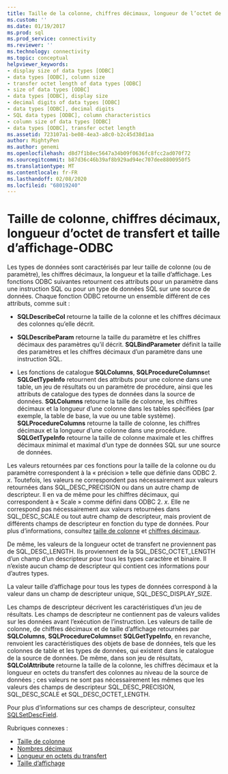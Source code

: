 ```yaml
---
title: Taille de la colonne, chiffres décimaux, longueur de l’octet de transfert, taille d’affichage | Microsoft Docs
ms.custom: ''
ms.date: 01/19/2017
ms.prod: sql
ms.prod_service: connectivity
ms.reviewer: ''
ms.technology: connectivity
ms.topic: conceptual
helpviewer_keywords:
- display size of data types [ODBC]
- data types [ODBC], column size
- transfer octet length of data types [ODBC]
- size of data types [ODBC]
- data types [ODBC], display size
- decimal digits of data types [ODBC]
- data types [ODBC], decimal digits
- SQL data types [ODBC], column characteristics
- column size of data types [ODBC]
- data types [ODBC], transfer octet length
ms.assetid: 723107a1-be08-4ea3-a8c0-b2c45d38d1aa
author: MightyPen
ms.author: genemi
ms.openlocfilehash: d8d7f1b8ec5647a34b09f0636fc8fcc2ad070f72
ms.sourcegitcommit: b87d36c46b39af8b929ad94ec707dee8800950f5
ms.translationtype: MT
ms.contentlocale: fr-FR
ms.lasthandoff: 02/08/2020
ms.locfileid: "68019240"
---
```

# <a name="column-size-decimal-digits-transfer-octet-length-and-display-size---odbc"></a>Taille de colonne, chiffres décimaux, longueur d’octet de transfert et taille d’affichage-ODBC
Les types de données sont caractérisés par leur taille de colonne (ou de paramètre), les chiffres décimaux, la longueur et la taille d’affichage. Les fonctions ODBC suivantes retournent ces attributs pour un paramètre dans une instruction SQL ou pour un type de données SQL sur une source de données. Chaque fonction ODBC retourne un ensemble différent de ces attributs, comme suit :  
  
-   **SQLDescribeCol** retourne la taille de la colonne et les chiffres décimaux des colonnes qu’elle décrit.  
  
-   **SQLDescribeParam** retourne la taille du paramètre et les chiffres décimaux des paramètres qu’il décrit. **SQLBindParameter** définit la taille des paramètres et les chiffres décimaux d’un paramètre dans une instruction SQL.  
  
-   Les fonctions de catalogue **SQLColumns**, **SQLProcedureColumns**et **SQLGetTypeInfo** retournent des attributs pour une colonne dans une table, un jeu de résultats ou un paramètre de procédure, ainsi que les attributs de catalogue des types de données dans la source de données. **SQLColumns** retourne la taille de colonne, les chiffres décimaux et la longueur d’une colonne dans les tables spécifiées (par exemple, la table de base, la vue ou une table système). **SQLProcedureColumns** retourne la taille de colonne, les chiffres décimaux et la longueur d’une colonne dans une procédure. **SQLGetTypeInfo** retourne la taille de colonne maximale et les chiffres décimaux minimal et maximal d’un type de données SQL sur une source de données.  
  
 Les valeurs retournées par ces fonctions pour la taille de la colonne ou du paramètre correspondent à la « précision » telle que définie dans ODBC 2. *x*. Toutefois, les valeurs ne correspondent pas nécessairement aux valeurs retournées dans SQL_DESC_PRECISION ou dans un autre champ de descripteur. Il en va de même pour les chiffres décimaux, qui correspondent à « Scale » comme défini dans ODBC 2. *x*. Elle ne correspond pas nécessairement aux valeurs retournées dans SQL_DESC_SCALE ou tout autre champ de descripteur, mais provient de différents champs de descripteur en fonction du type de données. Pour plus d’informations, consultez [taille de colonne](../../../odbc/reference/appendixes/column-size.md) et [chiffres décimaux](../../../odbc/reference/appendixes/decimal-digits.md).  
  
 De même, les valeurs de la longueur octet de transfert ne proviennent pas de SQL_DESC_LENGTH. Ils proviennent de la SQL_DESC_OCTET_LENGTH d’un champ d’un descripteur pour tous les types caractère et binaire. Il n’existe aucun champ de descripteur qui contient ces informations pour d’autres types.  
  
 La valeur taille d’affichage pour tous les types de données correspond à la valeur dans un champ de descripteur unique, SQL_DESC_DISPLAY_SIZE.  
  
 Les champs de descripteur décrivent les caractéristiques d’un jeu de résultats. Les champs de descripteur ne contiennent pas de valeurs valides sur les données avant l’exécution de l’instruction. Les valeurs de taille de colonne, de chiffres décimaux et de taille d’affichage retournées par **SQLColumns**, **SQLProcedureColumns**et **SQLGetTypeInfo**, en revanche, renvoient les caractéristiques des objets de base de données, tels que les colonnes de table et les types de données, qui existent dans le catalogue de la source de données. De même, dans son jeu de résultats, **SQLColAttribute** retourne la taille de la colonne, les chiffres décimaux et la longueur en octets du transfert des colonnes au niveau de la source de données ; ces valeurs ne sont pas nécessairement les mêmes que les valeurs des champs de descripteur SQL_DESC_PRECISION, SQL_DESC_SCALE et SQL_DESC_OCTET_LENGTH.  
  
 Pour plus d’informations sur ces champs de descripteur, consultez [SQLSetDescField](../../../odbc/reference/syntax/sqlsetdescfield-function.md).  
  
 Rubriques connexes :  
  
-   [Taille de colonne](../../../odbc/reference/appendixes/column-size.md)  
-   [Nombres décimaux](../../../odbc/reference/appendixes/decimal-digits.md)  
-   [Longueur en octets du transfert](../../../odbc/reference/appendixes/transfer-octet-length.md)  
-   [Taille d’affichage](../../../odbc/reference/appendixes/display-size.md)
